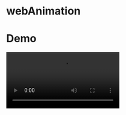 # webAnimation

# Demo
![Demo](https://github.com/geekruchika/webAnimation/blob/master/Screen%20Recording.mp4)
